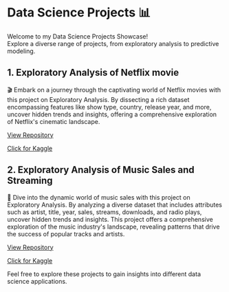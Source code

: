 # Data Science Projects 📊

Welcome to my Data Science Projects Showcase!  
Explore a diverse range of projects, from exploratory analysis to predictive modeling.

## 1. Exploratory Analysis of Netflix movie

🎬 Embark on a journey through the captivating world of Netflix movies with this project on Exploratory Analysis. By dissecting a rich dataset encompassing features like show type, country, release year, and more, uncover hidden trends and insights, offering a comprehensive exploration of Netflix's cinematic landscape.

[View Repository](https://github.com/msjahid/Data_Science_Projects/tree/main/netflix_exploratory_analysis)

[Click for Kaggle](https://www.kaggle.com/code/msjahid/exploratory-analysis-of-netflix-movie)

## 2. Exploratory Analysis of Music Sales and Streaming

🎵 Dive into the dynamic world of music sales with this project on Exploratory Analysis. By analyzing a diverse dataset that includes attributes such as artist, title, year, sales, streams, downloads, and radio plays, uncover hidden trends and insights. This project offers a comprehensive exploration of the music industry's landscape, revealing patterns that drive the success of popular tracks and artists.

[View Repository](https://github.com/msjahid/Data-Science-Projects/tree/main/music_sales_analysis)

[Click for Kaggle](https://www.kaggle.com/code/msjahid/exploratory-analysis-of-music-sales-and-streaming)

Feel free to explore these projects to gain insights into different data science applications.

